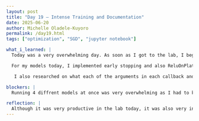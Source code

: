 ```yaml
---
layout: post
title: "Day 19 – Intense Training and Documentation"
date: 2025-06-20
author: Michelle Oladele-Kuyoro
permalink: /day19.html
tags: ["optimization", "SGD", "jupyter notebook"]

what_i_learned: |
  Today was a very overwhelming day. As soon as I got to the lab, I began setting up my work stattion to start running and training my models. I changed up the hyperparameters to see if the accuracy would improve compared to yesterday. I tried running multiple models at a time, and i found that it was very stressful. I changed the optimizers from Adam to SGD. I found that SGD also, Stochastic Gradient Descent had a lot of arguments included. I went to Keras to learn more about the optimizers and also callbacks. 

  For my models today, I implemented early stopping and also ReluOnPlateau. Both of these callbacks monitored the validation loss and made sure to stop training the model if the validation loss is no longer decreasing. I am yet to see different results as they are very similar with prior runnings. I also added image augumentations to the training data buy rotating, zooming and shifting the images.

   I also researched on what each of the arguments in each callback and optimizer meant. I made sure to document my changes so i do not get lost or confused on what i had previously changed, and I found that it was very helpful. After running the models, I began working on my slide for this weeks' video recording.

blockers: |
  Running 4 diffrent models at once was very overwhelming as I had to keep switching between different tabs to find the model that was running but documenting my changes was very helpful.

reflection: |
  Although it was very productive in the lab today, it was also very intese. I learned that documentation of research is very important because it helps you to keep track of little changes as well as very important ones. By Monday, I will continue working on the training and evaluating the model that has been assigned to me and documenting my findings. I am also very happy that we are keeping up with our project plan up till this week. It has been very satisfying to make progress no matter how little.
---
```

